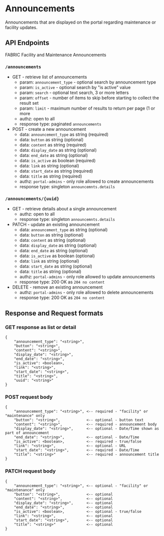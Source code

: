 # Announcements

Announcements that are displayed on the portal regarding maintenance or facility updates.

## API Endpoints

FABRIC Facility and Maintenance Announcements

### `/announcements`

- GET - retrieve list of announcements
  - param: `announcement_type` - optional search by announcement type
  - param: `is_active` - optional search by "is active" value
  - param: `search` - optional text search, 3 or more letters
  - param: `offset` - number of items to skip before starting to collect the result set
  - param: `limit` - maximum number of results to return per page (1 or more
  - authz: open to all 
  - response type: paginated `announcements`
- POST - create a new announcement
  - data: `announcement_type` as string (required)
  - data: `button` as string (optional)
  - data: `content` as string (required)
  - data: `display_date` as string (optional)
  - data: `end_date` as string (optional)
  - data: `is_active` as boolean (required)
  - data: `link` as string (optional)
  - data: `start_date` as string (required)
  - data: `title` as string (required)
  - authz: `portal-admins` - only role allowed to create announcements
  - response type: singleton `announcemnts.details`

### `/announcements/{uuid}`

- GET - retrieve details about a single announcement
  - authz: open to all 
  - response type: singleton `announcemnts.details`
- PATCH - update an existing announcement
  - data: `announcement_type` as string (optional)
  - data: `button` as string (optional)
  - data: `content` as string (optional)
  - data: `display_date` as string (optional)
  - data: `end_date` as string (optional)
  - data: `is_active` as boolean (optional)
  - data: `link` as string (optional)
  - data: `start_date` as string (optional)
  - data: `title` as string (optional)
  - authz: `portal-admins` - only role allowed to update announcements
  - response type: 200 OK as `204 no content`
- DELETE - remove an existing announcement
  - authz: `portal-admins` - only role allowed to delete announcements
  - response type: 200 OK as `204 no content`

## Response and Request formats

### GET response as list or detail

```
{
    "announcement_type": "<string>",
    "button": "<string>",
    "content": "<string>",
    "display_date": "<string>",
    "end_date": "<string>",
    "is_active": <boolean>,
    "link": "<string>",
    "start_date": "<string>",
    "title": "<string>",
    "uuid": "<string>"
}
```


### POST request body

```
{
    "announcement_type": "<string>", <-- required - "facility" or "maintenance" only
    "button": "<string>",            <-- optional - button text
    "content": "<string>",           <-- required - announcement body
    "display_date": "<string>",      <-- optional - Date/Time shown as part of announcement
    "end_date": "<string>",          <-- optional - Date/Time
    "is_active": <boolean>,          <-- required - true/false
    "link": "<string>",              <-- optional - URL
    "start_date": "<string>",        <-- required - Date/Time
    "title": "<string>"              <-- required - announcement title
}
```

### PATCH request body

```
{
    "announcement_type": "<string>", <-- optional - "facility" or "maintenance" only
    "button": "<string>",            <-- optional
    "content": "<string>",           <-- optional
    "display_date": "<string>",      <-- optional
    "end_date": "<string>",          <-- optional
    "is_active": <boolean>,          <-- optional - true/false
    "link": "<string>",              <-- optional
    "start_date": "<string>",        <-- optional
    "title": "<string>"              <-- optional
}
```
